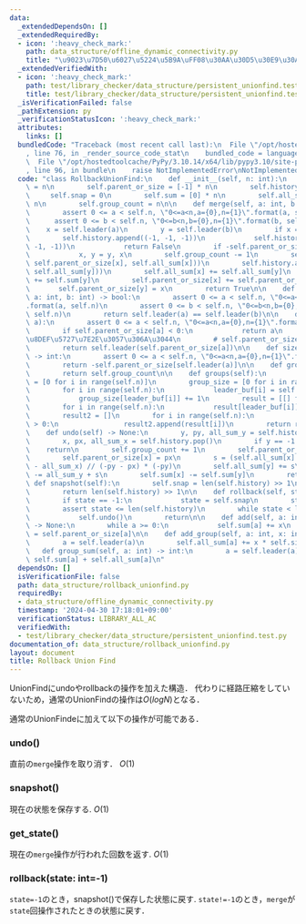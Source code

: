 ```yaml
---
data:
  _extendedDependsOn: []
  _extendedRequiredBy:
  - icon: ':heavy_check_mark:'
    path: data_structure/offline_dynamic_connectivity.py
    title: "\u9023\u7D50\u6027\u5224\u5B9A\uFF08\u30AA\u30D5\u30E9\u30A4\u30F3\uFF09"
  _extendedVerifiedWith:
  - icon: ':heavy_check_mark:'
    path: test/library_checker/data_structure/persistent_unionfind.test.py
    title: test/library_checker/data_structure/persistent_unionfind.test.py
  _isVerificationFailed: false
  _pathExtension: py
  _verificationStatusIcon: ':heavy_check_mark:'
  attributes:
    links: []
  bundledCode: "Traceback (most recent call last):\n  File \"/opt/hostedtoolcache/PyPy/3.10.14/x64/lib/pypy3.10/site-packages/onlinejudge_verify/documentation/build.py\"\
    , line 76, in _render_source_code_stat\n    bundled_code = language.bundle(\n\
    \  File \"/opt/hostedtoolcache/PyPy/3.10.14/x64/lib/pypy3.10/site-packages/onlinejudge_verify/languages/python.py\"\
    , line 96, in bundle\n    raise NotImplementedError\nNotImplementedError\n"
  code: "class RollbackUnionFind:\n    def __init__(self, n: int):\n        self.n\
    \ = n\n        self.parent_or_size = [-1] * n\n        self.history = []\n   \
    \     self.snap = 0\n        self.sum = [0] * n\n        self.all_sum = [0] *\
    \ n\n        self.group_count = n\n\n    def merge(self, a: int, b: int) -> bool:\n\
    \        assert 0 <= a < self.n, \"0<=a<n,a={0},n={1}\".format(a, self.n)\n  \
    \      assert 0 <= b < self.n, \"0<=b<n,b={0},n={1}\".format(b, self.n)\n    \
    \    x = self.leader(a)\n        y = self.leader(b)\n        if x == y:\n    \
    \        self.history.append((-1, -1, -1))\n            self.history.append((-1,\
    \ -1, -1))\n            return False\n        if -self.parent_or_size[x] < -self.parent_or_size[y]:\n\
    \            x, y = y, x\n        self.group_count -= 1\n        self.history.append((x,\
    \ self.parent_or_size[x], self.all_sum[x]))\n        self.history.append((y, self.parent_or_size[y],\
    \ self.all_sum[y]))\n        self.all_sum[x] += self.all_sum[y]\n        self.sum[x]\
    \ += self.sum[y]\n        self.parent_or_size[x] += self.parent_or_size[y]\n \
    \       self.parent_or_size[y] = x\n        return True\n\n    def same(self,\
    \ a: int, b: int) -> bool:\n        assert 0 <= a < self.n, \"0<=a<n,a={0},n={1}\"\
    .format(a, self.n)\n        assert 0 <= b < self.n, \"0<=b<n,b={0},n={1}\".format(b,\
    \ self.n)\n        return self.leader(a) == self.leader(b)\n\n    def leader(self,\
    \ a):\n        assert 0 <= a < self.n, \"0<=a<n,a={0},n={1}\".format(a, self.n)\n\
    \        if self.parent_or_size[a] < 0:\n            return a\n        # \u7D4C\
    \u8DEF\u5727\u7E2E\u3057\u306A\u3044\n        # self.parent_or_size[a] = self.leader(self.parent_or_size[a])\n\
    \        return self.leader(self.parent_or_size[a])\n\n    def size(self, a: int)\
    \ -> int:\n        assert 0 <= a < self.n, \"0<=a<n,a={0},n={1}\".format(a, self.n)\n\
    \        return -self.parent_or_size[self.leader(a)]\n\n    def group_count(self):\n\
    \        return self.group_count\n\n    def groups(self):\n        leader_buf\
    \ = [0 for i in range(self.n)]\n        group_size = [0 for i in range(self.n)]\n\
    \        for i in range(self.n):\n            leader_buf[i] = self.leader(i)\n\
    \            group_size[leader_buf[i]] += 1\n        result = [[] for i in range(self.n)]\n\
    \        for i in range(self.n):\n            result[leader_buf[i]].append(i)\n\
    \        result2 = []\n        for i in range(self.n):\n            if len(result[i])\
    \ > 0:\n                result2.append(result[i])\n        return result2\n\n\
    \    def undo(self) -> None:\n        y, py, all_sum_y = self.history.pop()\n\
    \        x, px, all_sum_x = self.history.pop()\n        if y == -1:\n        \
    \    return\n        self.group_count += 1\n        self.parent_or_size[y] = py\n\
    \        self.parent_or_size[x] = px\n        s = (self.all_sum[x] - all_sum_y\
    \ - all_sum_x) // (-py - px) * (-py)\n        self.all_sum[y] += s\n        self.all_sum[x]\
    \ -= all_sum_y + s\n        self.sum[x] -= self.sum[y]\n        return\n\n   \
    \ def snapshot(self):\n        self.snap = len(self.history) >> 1\n\n    def get_state(self):\n\
    \        return len(self.history) >> 1\n\n    def rollback(self, state=-1):\n\
    \        if state == -1:\n            state = self.snap\n        state <<= 1\n\
    \        assert state <= len(self.history)\n        while state < len(self.history):\n\
    \            self.undo()\n        return\n\n    def add(self, a: int, x: int)\
    \ -> None:\n        while a >= 0:\n            self.sum[a] += x\n            a\
    \ = self.parent_or_size[a]\n\n    def add_group(self, a: int, x: int) -> None:\n\
    \        a = self.leader(a)\n        self.all_sum[a] += x * self.size(a)\n\n \
    \   def group_sum(self, a: int) -> int:\n        a = self.leader(a)\n        return\
    \ self.sum[a] + self.all_sum[a]\n"
  dependsOn: []
  isVerificationFile: false
  path: data_structure/rollback_unionfind.py
  requiredBy:
  - data_structure/offline_dynamic_connectivity.py
  timestamp: '2024-04-30 17:18:01+09:00'
  verificationStatus: LIBRARY_ALL_AC
  verifiedWith:
  - test/library_checker/data_structure/persistent_unionfind.test.py
documentation_of: data_structure/rollback_unionfind.py
layout: document
title: Rollback Union Find
---
```


UnionFindにundoやrollbackの操作を加えた構造．
代わりに経路圧縮をしていないため，通常のUnionFindの操作は$O(logN)$となる．

通常のUnionFindeに加えて以下の操作が可能である．

### undo()

直前の`merge`操作を取り消す． $O(1)$

### snapshot()

現在の状態を保存する. $O(1)$

### get_state()

現在の`merge`操作が行われた回数を返す. $O(1)$

### rollback(state: int=-1)

`state=-1`のとき，snapshot()で保存した状態に戻す.
`state!=-1`のとき，`merge`が`state`回操作されたときの状態に戻す．


